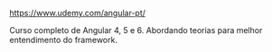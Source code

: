 https://www.udemy.com/angular-pt/

Curso completo de Angular 4, 5 e 6. Abordando teorias para melhor entendimento do framework.
